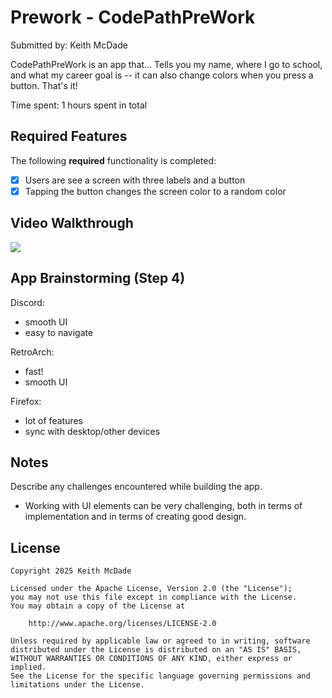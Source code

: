 # Prework - CodePathPreWork

Submitted by: Keith McDade 

CodePathPreWork is an app that... Tells you my name, where I go to school, and what my career goal is 
                                    -- it can also change colors when you press a button. That's it!

Time spent: 1 hours spent in total

## Required Features

The following **required** functionality is completed:

- [x] Users are see a screen with three labels and a button
- [x] Tapping the button changes the screen color to a random color
 
## Video Walkthrough

![](https://i.imgur.com/jzjZgWb.gif)

## App Brainstorming (Step 4)

Discord:
 - smooth UI
 - easy to navigate

RetroArch:
- fast!
- smooth UI

Firefox:
- lot of features
- sync with desktop/other devices

## Notes

Describe any challenges encountered while building the app.

- Working with UI elements can be very challenging, both in terms of implementation and in terms of creating good design.

## License

    Copyright 2025 Keith McDade

    Licensed under the Apache License, Version 2.0 (the "License");
    you may not use this file except in compliance with the License.
    You may obtain a copy of the License at

        http://www.apache.org/licenses/LICENSE-2.0

    Unless required by applicable law or agreed to in writing, software
    distributed under the License is distributed on an "AS IS" BASIS,
    WITHOUT WARRANTIES OR CONDITIONS OF ANY KIND, either express or implied.
    See the License for the specific language governing permissions and
    limitations under the License.
